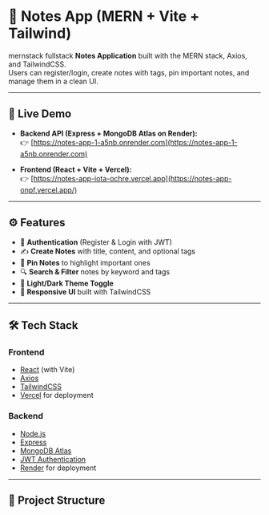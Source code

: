 # 📝 Notes App (MERN + Vite + Tailwind)

mernstack fullstack **Notes Application** built with the MERN stack, Axios, and TailwindCSS.  
Users can register/login, create notes with tags, pin important notes, and manage them in a clean UI.

---

## 🚀 Live Demo

- **Backend API (Express + MongoDB Atlas on Render):**  
  👉 [https://notes-app-1-a5nb.onrender.com](https://notes-app-1-a5nb.onrender.com)

- **Frontend (React + Vite + Vercel):**  
  👉 [https://notes-app-iota-ochre.vercel.app](https://notes-app-onpf.vercel.app/)

---

## ⚙️ Features

- 🔐 **Authentication** (Register & Login with JWT)
- ✍️ **Create Notes** with title, content, and optional tags
- 📌 **Pin Notes** to highlight important ones
- 🔍 **Search & Filter** notes by keyword and tags
- 🎨 **Light/Dark Theme Toggle**
- 📱 **Responsive UI** built with TailwindCSS

---

## 🛠️ Tech Stack

### Frontend
- [React](https://reactjs.org/) (with Vite)
- [Axios](https://axios-http.com/)
- [TailwindCSS](https://tailwindcss.com/)
- [Vercel](https://vercel.com/) for deployment

### Backend
- [Node.js](https://nodejs.org/)
- [Express](https://expressjs.com/)
- [MongoDB Atlas](https://www.mongodb.com/atlas)
- [JWT Authentication](https://jwt.io/)
- [Render](https://render.com/) for deployment

---

## 📂 Project Structure

